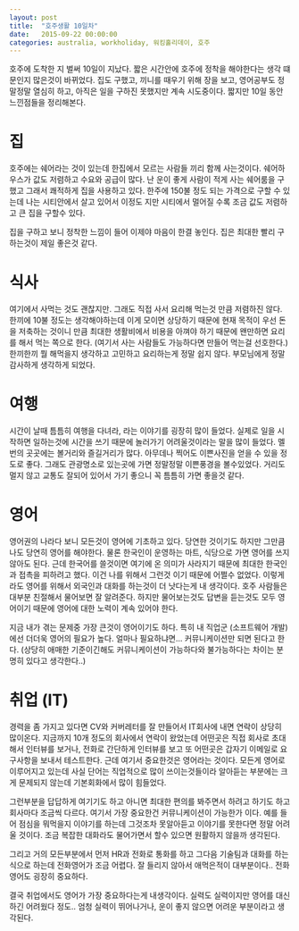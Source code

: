 ```yaml
---
layout: post
title:  "호주생활 10일차"
date:   2015-09-22 00:00:00
categories: australia, workholiday, 워킹홀리데이, 호주
---
```


호주에 도착한 지 벌써 10일이 지났다. 짧은 시간안에 호주에 정착을 해야한다는 생각 떄문인지 많은것이 바뀌었다. 집도 구했고, 끼니를 때우기 위해 장을 보고, 영어공부도 정말정말 열심히 하고, 아직은 일을 구하진 못했지만 계속 시도중이다. 짧지만 10일 동안 느낀점들을 정리해본다.

# 집

  호주에는 쉐어라는 것이 있는데 한집에서 모르는 사람들 끼리 함께 사는것이다. 쉐어하우스가 값도 저렴하고 수요와 공급이 많다. 난 운이 좋게 사람이 적게 사는 쉐어룸을 구했고 그래서 쾌적하게 집을 사용하고 있다. 한주에 150불 정도 되는 가격으로 구할 수 있는데 나는 시티안에서 살고 있어서 이정도 지만 시티에서 멀어질 수록 조금 값도 저렴하고 큰 집을 구할수 있다. 

  집을 구하고 보니 정착한 느낌이 들어 이제야 마음이 한결 놓인다. 집은 최대한 빨리 구하는것이 제일 좋은것 같다.

# 식사

  여기에서 사먹는 것도 괜찮지만. 그래도 직접 사서 요리해 먹는것 만큼 저렴하진 않다. 한끼에 10불 정도는 생각해야하는데 이게 모이면 상당하기 때문에 현재 목적이 우선 돈을 저축하는 것이니 만큼 최대한 생활비에서 비용을 아껴야 하기 때문에 왠만하면 요리를 해서 먹는 쪽으로 한다. (여기서 사는 사람들도 가능하다면 만들어 먹는걸 선호한다.) 한끼한끼 뭘 해먹을지 생각하고 고민하고 요리하는게 정말 쉽지 않다. 부모님에게 정말 감사하게 생각하게 되었다.

# 여행

  시간이 날때 틈틈히 여행을 다녀라, 라는 이야기를 굉장히 많이 들었다. 실제로 일을 시작하면 일하는것에 시간을 쓰기 때문에 놀러가기 어려울것이라는 말을 많이 들었다. 멜번의 곳곳에는 볼거리와 즐길거리가 많다. 아무데나 찍어도 이쁜사진을 얻을 수 있을 정도로 좋다. 그래도 관광명소로 있는곳에 가면 정말정말 이쁜풍경을 볼수있었다. 거리도 멀지 않고 교통도 잘되어 있어서 가기 좋으니 꼭 틈틈히 가면 좋을것 같다.

# 영어

  영어권의 나라다 보니 모든것이 영어에 기초하고 있다. 당연한 것이기도 하지만 그만큼 나도 당연히 영어를 해야한다. 물론 한국인이 운영하는 마트, 식당으로 가면 영어를 쓰지 않아도 된다. 근데 한국어를 쓸것이면 여기에 온 의미가 사라지기 때문에 최대한 한국인과 접촉을 피하려고 했다. 이건 나를 위해서 그런것 이기 때문에 어쩔수 없었다. 이렇게 라도 영어를 위해서 외국인과 대화를 하는것이 더 낫다는게 내 생각이다. 호주 사람들은 대부분 친절해서 물어보면 잘 알려준다. 하지만 물어보는것도 답변을 듣는것도 모두 영어이기 때문에 영어에 대한 노력이 계속 있어야 한다.

  지금 내가 겪는 문제중 가장 큰것이 영어이기도 하다. 특히 내 직업군 (소프트웨어 개발) 에선 더더욱 영어의 필요가 높다. 얼마나 필요하냐면... 커뮤니케이션만 되면 된다고 한다. (상당히 애매한 기준이긴해도 커뮤니케이션이 가능하다와 불가능하다는 차이는 분명히 있다고 생각한다..)

# 취업 (IT)

  경력을 좀 가지고 있다면 CV와 커버레터를 잘 만들어서 IT회사에 내면 연락이 상당히 많이온다. 지금까지 10개 정도의 회사에서 연락이 왔었는데 어떤곳은 직접 회사로 초대해서 인터뷰를 보거나, 전화로 간단하게 인터뷰를 보고 또 어떤곳은 갑자기 이메일로 요구사항을 보내서 테스트한다. 근데 여기서 중요한것은 영어라는 것이다. 모든게 영어로 이루어지고 있는데 사실 단어는 직업적으로 많이 쓰이는것들이라 알아듣는 부분에는 크게 문제되지 않는데 기본회화에서 많이 힘들었다. 
  
  그런부분을 답답하게 여기기도 하고 아니면 최대한 편의를 봐주면서 하려고 하기도 하고 회사마다 조금씩 다르다. 여기서 가장 중요한건 커뮤니케이션이 가능한가 이다. 예를 들어 점심을 뭐먹을지 이야기를 하는데 그것조차 못알아듣고 이야기를 못한다면 정말 어려울 것이다. 조금 복잡한 대화라도 물어가면서 할수 있으면 원활하지 않을까 생각된다. 

  그리고 거의 모든부분에서 먼저 HR과 전화로 통화를 하고 그다음 기술팀과 대화를 하는 식으로 하는데 전화영어가 조금 어렵다. 잘 들리지 않아서 애먹은적이 대부분이다.. 전화영어도 굉장히 중요하다. 

  결국 취업에서도 영어가 가장 중요하다는게 내생각이다. 실력도 실력이지만 영어를 대신하긴 어려웠다 정도.. 엄청 실력이 뛰어나거나, 운이 좋지 않으면 어려운 부분이라고 생각된다.